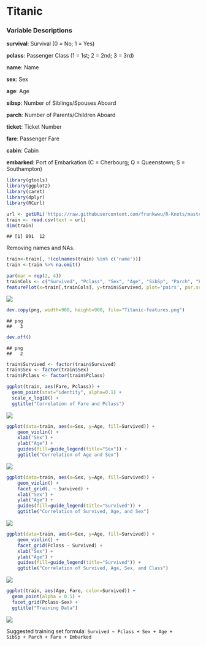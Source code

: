 # Titanic

### Variable Descriptions

**survival**:  Survival (0 = No; 1 = Yes) 

**pclass**:    Passenger Class (1 = 1st; 2 = 2nd; 3 = 3rd) 

**name**:      Name 

**sex**:       Sex 

**age**:       Age 

**sibsp**:     Number of Siblings/Spouses Aboard 

**parch**:     Number of Parents/Children Aboard 

**ticket**:    Ticket Number 

**fare**:      Passenger Fare 

**cabin**:     Cabin 

**embarked**:  Port of Embarkation (C = Cherbourg; Q = Queenstown; S = Southampton) 


```r
library(gtools)
library(ggplot2)
library(caret)
library(dplyr)
library(RCurl)
```



```r
url <- getURL('https://raw.githubusercontent.com/frankwwu/R-Knots/master/Titanic/train.csv')
train <- read.csv(text = url) 
dim(train)
```

```
## [1] 891  12
```

Removing names and NAs.


```r
train<-train[, !(colnames(train) %in% c('name'))]
train <-train %>% na.omit()
```


```r
par(mar = rep(2, 4))
trainCols <- c("Survived", "Pclass", "Sex", "Age", "SibSp", "Parch", "Fare", "Embarked")
featurePlot(x=train[,trainCols], y=train$Survived, plot='pairs', par.settings=list(superpose.symbol=list(alpha = rep(1, 9), cex=rep(0, 1), font = rep(1, 2), pch=c(0))))
```

![](Titanic-Data-Exploration_files/figure-html/unnamed-chunk-4-1.png)

```r
dev.copy(png, width=900, height=900, file="Titanic-features.png")  
```

```
## png 
##   3
```

```r
dev.off()
```

```
## png 
##   2
```


```r
train$Survived <- factor(train$Survived)
train$Sex <- factor(train$Sex)
train$Pclass <- factor(train$Pclass)
```


```r
ggplot(train, aes(Fare, Pclass)) +     
  geom_point(stat="identity", alpha=0.1) +
  scale_x_log10() +
  ggtitle("Correlation of Fare and Pclass")
```

![](Titanic-Data-Exploration_files/figure-html/unnamed-chunk-6-1.png)


```r
ggplot(data=train, aes(x=Sex, y=Age, fill=Survived)) +
    geom_violin() +       
    xlab("Sex") +
    ylab("Age") +
    guides(fill=guide_legend(title="Sex")) + 
    ggtitle("Correlation of Age and Sex")
```

![](Titanic-Data-Exploration_files/figure-html/unnamed-chunk-7-1.png)


```r
ggplot(data=train, aes(x=Sex, y=Age, fill=Survived)) +
    geom_violin() +   
    facet_grid(. ~ Survived) +   
    xlab("Sex") +
    ylab("Age") +
    guides(fill=guide_legend(title="Survived")) + 
    ggtitle("Correlation of Survived, Age, and Sex")
```

![](Titanic-Data-Exploration_files/figure-html/unnamed-chunk-8-1.png)


```r
ggplot(data=train, aes(x=Sex, y=Age, fill=Survived)) +
    geom_violin() +   
    facet_grid(Pclass ~ Survived) +   
    xlab("Sex") +
    ylab("Age") +
    guides(fill=guide_legend(title="Survived")) + 
    ggtitle("Correlation of Survived, Age, Sex, and Class")
```

![](Titanic-Data-Exploration_files/figure-html/unnamed-chunk-9-1.png)


```r
ggplot(train, aes(Age, Fare, color=Survived)) + 
  geom_point(alpha = 0.5) +
  facet_grid(Pclass~Sex) +
  ggtitle("Training Data")
```

![](Titanic-Data-Exploration_files/figure-html/unnamed-chunk-10-1.png)

Suggested training set formula: <code>Survived ~ Pclass + Sex + Age + SibSp + Parch + Fare + Embarked</code>
